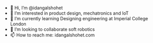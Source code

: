 - 👋 Hi, I’m @idangalshohet
- 👀 I’m interested in product design, mechatronics and IoT
- 🌱 I’m currently learning Designing engineering at Imperial College London
- 💞️ I’m looking to collaborate soft robotics
- 📫 How to reach me: idangalshohet.com

<!---
idangalshohet/idangalshohet is a ✨ special ✨ repository because its `README.md` (this file) appears on your GitHub profile.
You can click the Preview link to take a look at your changes.
--->
